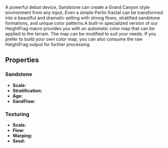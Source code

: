 A powerful debut device, Sandstone can create a Grand Canyon style environment from any input. Even a simple Perlin fractal can be transformed into a beautiful and dramatic setting with strong flows, stratified sandstone formations, and unique color patterns.A built-in specialized version of our HeightFrag macro provides you with an automatic color map that can be applied to the terrain. The map can be modified to suit your needs. If you prefer to build your own color map, you can also consume the raw HeightFrag output for further processing.

## Properties

### Sandstone

- **Scale:**
- **Stratification:**
- **Age:**
- **SandFlow:**

### Texturing

- **Scale:**
- **Flow:**
- **Warping:**
- **Seed:**
